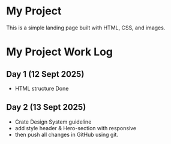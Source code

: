 # My Project

This is a simple landing page built with HTML, CSS, and images.

# My Project Work Log

## Day 1 (12 Sept 2025)
- HTML structure Done

## Day 2 (13 Sept 2025)
- Crate Design System guideline
- add style header & Hero-section with responsive
- then push all changes in GitHub using git.
